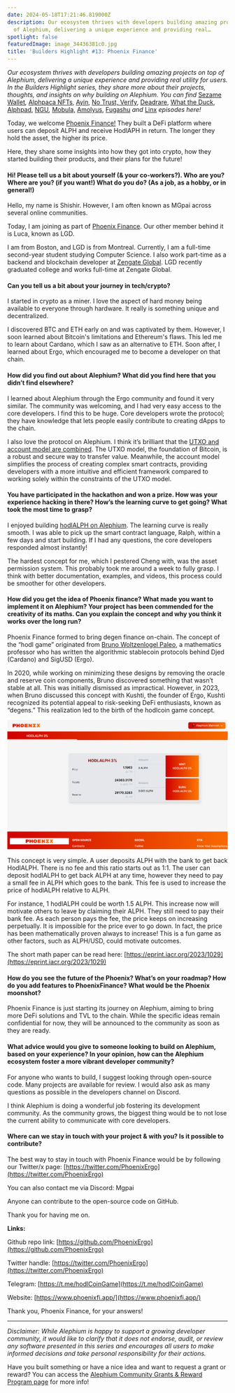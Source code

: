 ```yaml
---
date: 2024-05-18T17:21:46.819000Z
description: Our ecosystem thrives with developers building amazing projects on top
  of Alephium, delivering a unique experience and providing real…
spotlight: false
featuredImage: image_34436381c0.jpg
title: 'Builders Highlight #13: Phoenix Finance'
---
```


_Our ecosystem thrives with developers building amazing projects on top of Alephium, delivering a unique experience and providing real utility for users. In the Builders Highlight series, they share more about their projects, thoughts, and insights on why building on Alephium. You can find_ [Sezame Wallet](/news/post/builders-highlights-1-sezame-wallet-ddb4aeb61881)_,_ [Alphpaca NFTs](/news/post/builders-highlights-2-alphpaca-nfts-99c69775f04c), [Ayin](/news/post/builders-highlight-3-ayin-6be4a6bd4ec2), [No Trust, Verify](/news/post/builders-highlight-4-no-trust-verify-9ea495ca826f), [Deadrare](/news/post/builders-highlight-5-deadrare-d5ff90d6161e), [What the Duck](/news/post/builders-highlight-6-what-the-duck-0aedc602ecfd), [Alphpad](/news/post/builders-highlight-7-alphpad-bbd4f4a34fd5), [NGU](/news/post/builders-highlight-8-ngu-money-f8bf05e36e99)_,_ [Mobula,](/news/post/builders-highlight-9-mobula-f9c45dc6c691) [Amolyus](/news/post/builders-highlight-10-amolyus-39e03b6bd3f0), [Fugashu](/news/post/builders-highlight-11-fugashu-4f8566d1a8f0) _and_ [Linx](/news/post/builders-highlight-12-linx-0c9a315956fd) _episodes here!_

Today, we welcome [Phoenix Finance!](https://twitter.com/PhoenixErgo) They built a DeFi platform where users can deposit ALPH and receive HodlAPH in return. The longer they hold the asset, the higher its price.

Here, they share some insights into how they got into crypto, how they started building their products, and their plans for the future!

#### Hi! Please tell us a bit about yourself (& your co-workers?). Who are you? Where are you? (if you want!) What do you do? (As a job, as a hobby, or in general!)

Hello, my name is Shishir. However, I am often known as MGpai across several online communities.

Today, I am joining as part of [Phoenix Finance](https://www.phoenixfi.app/). Our other member behind it is Luca, known as LGD.

I am from Boston, and LGD is from Montreal. Currently, I am a full-time second-year student studying Computer Science. I also work part-time as a backend and blockchain developer at [Zengate Global](https://www.zengate.global/). LGD recently graduated college and works full-time at Zengate Global.

#### Can you tell us a bit about your journey in tech/crypto?

I started in crypto as a miner. I love the aspect of hard money being available to everyone through hardware. It really is something unique and decentralized.

I discovered BTC and ETH early on and was captivated by them. However, I soon learned about Bitcoin's limitations and Ethereum's flaws. This led me to learn about Cardano, which I saw as an alternative to ETH. Soon after, I learned about Ergo, which encouraged me to become a developer on that chain.

#### How did you find out about Alephium? What did you find here that you didn’t find elsewhere?

I learned about Alephium through the Ergo community and found it very similar. The community was welcoming, and I had very easy access to the core developers. I find this to be huge. Core developers wrote the protocol; they have knowledge that lets people easily contribute to creating dApps to the chain.

I also love the protocol on Alephium. I think it’s brilliant that the [UTXO and account model are combined](/news/post/an-introduction-to-the-stateful-utxo-model-8de3b0f76749). The UTXO model, the foundation of Bitcoin, is a robust and secure way to transfer value. Meanwhile, the account model simplifies the process of creating complex smart contracts, providing developers with a more intuitive and efficient framework compared to working solely within the constraints of the UTXO model.

#### You have participated in the hackathon and won a prize. How was your experience hacking in there? How’s the learning curve to get going? What took the most time to grasp?

I enjoyed building [hodlALPH on Alephium](/news/post/hackathon-winners-announced-68d55711b99d). The learning curve is really smooth. I was able to pick up the smart contract language, Ralph, within a few days and start building. If I had any questions, the core developers responded almost instantly!

The hardest concept for me, which I pestered Cheng with, was the asset permission system. This probably took me around a week to fully grasp. I think with better documentation, examples, and videos, this process could be smoother for other developers.

#### How did you get the idea of Phoenix finance? What made you want to implement it on Alephium? Your project has been commended for the creativity of its maths. Can you explain the concept and why you think it works over the long run?

Phoenix Finance formed to bring degen finance on-chain. The concept of the “hodl game” originated from [Bruno Woltzenlogel Paleo](https://paleo.woltzenlogel.org/), a mathematics professor who has written the algorithmic stablecoin protocols behind Djed (Cardano) and SigUSD (Ergo).

In 2020, while working on minimizing these designs by removing the oracle and reserve coin components, Bruno discovered something that wasn’t stable at all. This was initially dismissed as impractical. However, in 2023, when Bruno discussed this concept with Kushti, the founder of Ergo, Kushti recognized its potential appeal to risk-seeking DeFi enthusiasts, known as “degens.” This realization led to the birth of the hodlcoin game concept.

![](image_20c9c318f9.png)

This concept is very simple. A user deposits ALPH with the bank to get back HodlALPH. There is no fee and this ratio starts out as 1:1. The user can deposit hodlALPH to get back ALPH at any time, however they need to pay a small fee in ALPH which goes to the bank. This fee is used to increase the price of hodlALPH relative to ALPH.

For instance, 1 hodlALPH could be worth 1.5 ALPH. This increase now will motivate others to leave by claiming their ALPH. They still need to pay their bank fee. As each person pays the fee, the price keeps on increasing perpetually. It is impossible for the price ever to go down. In fact, the price has been mathematically proven always to increase! This is a fun game as other factors, such as ALPH/USD, could motivate outcomes.

The short math paper can be read here: [https://eprint.iacr.org/2023/1029](https://eprint.iacr.org/2023/1029)

#### How do you see the future of the Phoenix? What’s on your roadmap? How do you add features to PhoenixFinance? What would be the Phoenix moonshot?

Phoenix Finance is just starting its journey on Alephium, aiming to bring more DeFi solutions and TVL to the chain. While the specific ideas remain confidential for now, they will be announced to the community as soon as they are ready.

#### What advice would you give to someone looking to build on Alephium, based on your experience? In your opinion, how can the Alephium ecosystem foster a more vibrant developer community?

For anyone who wants to build, I suggest looking through open-source code. Many projects are available for review. I would also ask as many questions as possible in the developers channel on Discord.

I think Alephium is doing a wonderful job fostering its development community. As the community grows, the biggest thing would be to not lose the current ability to communicate with core developers.

#### Where can we stay in touch with your project & with you? Is it possible to contribute?

The best way to stay in touch with Phoenix Finance would be by following our Twitter/x page: [https://twitter.com/PhoenixErgo](https://twitter.com/PhoenixErgo)

You can also contact me via Discord: Mgpai

Anyone can contribute to the open-source code on GitHub.

Thank you for having me on.

**Links:**

Github repo link: [https://github.com/PhoenixErgo](https://github.com/PhoenixErgo)

Twitter handle: [https://twitter.com/PhoenixErgo](https://twitter.com/PhoenixErgo)

Telegram: [https://t.me/hodlCoinGame](https://t.me/hodlCoinGame)

Website: [https://www.phoenixfi.app/](https://www.phoenixfi.app/)

Thank you, Phoenix Finance, for your answers!

---

_Disclaimer: While Alephium is happy to support a growing developer community, it would like to clarify that it does not endorse, audit, or review any software presented in this series and encourages all users to make informed decisions and take personal responsibility for their actions._

Have you built something or have a nice idea and want to request a grant or reward? You can access the [Alephium Community Grants &amp; Reward Program page](https://github.com/alephium/community/blob/master/Grant%26RewardProgram.md) for more info!
